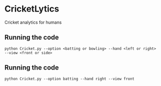 # CricketLytics
Cricket analytics for humans

## Running the code
`python Cricket.py --option <batting or bowling> --hand <left or right> --view <front or side>`

## Running the code
`python Cricket.py --option batting --hand right --view front`
